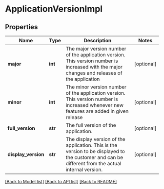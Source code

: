 # ApplicationVersionImpl

## Properties
Name | Type | Description | Notes
------------ | ------------- | ------------- | -------------
**major** | **int** | The major version number of the application version. This version number is increased with the major changes and releases of the application | [optional] 
**minor** | **int** | The minor version number of the application version. This version number is increased whenever new features are added in given release | [optional] 
**full_version** | **str** | The full version of the application. | [optional] 
**display_version** | **str** | The display version of the application. This is the version to be displayed to the customer and can be different from the actual internal version. | [optional] 

[[Back to Model list]](../README.md#documentation-for-models) [[Back to API list]](../README.md#documentation-for-api-endpoints) [[Back to README]](../README.md)


